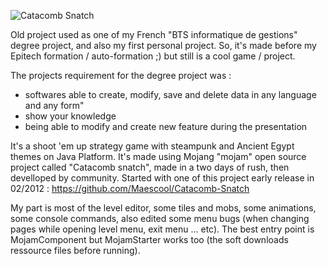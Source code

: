 ![Catacomb Snatch](http://i.imgur.com/uSFJF.png)

Old project used as one of my French "BTS informatique de gestions" degree project, and also my first personal project. So, it's made before my Epitech formation / auto-formation ;) but still is a cool game / project.

The projects requirement for the degree project was :
- softwares able to create, modify, save and delete data in any language and any form"
- show your knowledge
- being able to modify and create new feature during the presentation

It's a shoot 'em up strategy game with steampunk and Ancient Egypt themes on Java Platform.
It's made using Mojang "mojam" open source project called "Catacomb snatch", made in a two days of rush, then develloped by community.
Started with one of this project early release in 02/2012 : https://github.com/Maescool/Catacomb-Snatch

My part is most of the level editor, some tiles and mobs, some animations, some console commands, also edited some menu bugs (when changing pages while opening level menu, exit menu ... etc).
The best entry point is MojamComponent but MojamStarter works too (the soft downloads ressource files before running).
